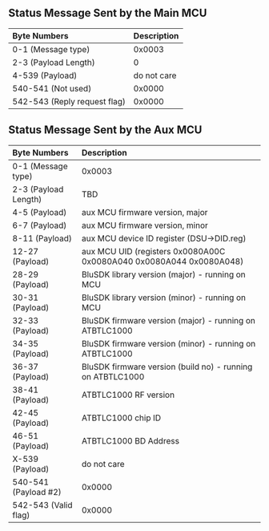 ## [](#header-2) Status Message Sent by the Main MCU 
| Byte Numbers         | Description |
|:---------------------|:------------|
| 0-1 (Message type)   | 0x0003      |
| 2-3 (Payload Length) | 0           |
| 4-539 (Payload)      | do not care |
| 540-541 (Not used)   | 0x0000 |
| 542-543 (Reply request flag) | 0x0000 |


## [](#header-2) Status Message Sent by the Aux MCU 
  
| Byte Numbers         | Description |
|:---------------------|:------------|
| 0-1 (Message type)   | 0x0003      |
| 2-3 (Payload Length) | TBD         |
| 4-5 (Payload)        | aux MCU firmware version, major |
| 6-7 (Payload)        | aux MCU firmware version, minor |
| 8-11 (Payload)       | aux MCU device ID register (DSU->DID.reg) |
| 12-27 (Payload)      | aux MCU UID (registers 0x0080A00C 0x0080A040 0x0080A044 0x0080A048) |
| 28-29 (Payload)      | BluSDK library version (major) - running on MCU |
| 30-31 (Payload)      | BluSDK library version (minor) - running on MCU |
| 32-33 (Payload)      | BluSDK firmware version (major) - running on ATBTLC1000 |
| 34-35 (Payload)      | BluSDK firmware version (minor) - running on ATBTLC1000 |
| 36-37 (Payload)      | BluSDK firmware version (build no) - running on ATBTLC1000 |
| 38-41 (Payload)      | ATBTLC1000 RF version |
| 42-45 (Payload)      | ATBTLC1000 chip ID |
| 46-51 (Payload)      | ATBTLC1000 BD Address |
| X-539 (Payload)      | do not care |
| 540-541 (Payload #2) | 0x0000 |
| 542-543 (Valid flag) | 0x0000 |
